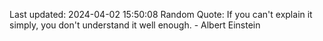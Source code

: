 Last updated: 2024-04-02 15:50:08
Random Quote: If you can't explain it simply, you don't understand it well enough. - Albert Einstein